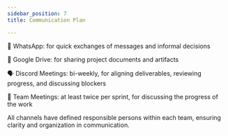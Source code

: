 ```yaml
---
sidebar_position: 7
title: Communication Plan

---
```


📱 WhatsApp: for quick exchanges of messages and informal decisions

📂 Google Drive: for sharing project documents and artifacts

🗣️ Discord Meetings: bi-weekly, for aligning deliverables, reviewing progress, and discussing blockers

🔄 Team Meetings: at least twice per sprint, for discussing the progress of the work

All channels have defined responsible persons within each team, ensuring clarity and organization in communication.